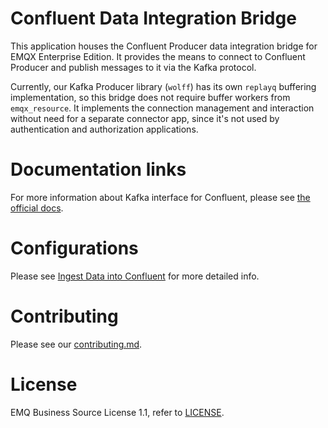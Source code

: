 # Confluent Data Integration Bridge

This application houses the Confluent Producer data integration bridge for EMQX Enterprise
Edition.  It provides the means to connect to Confluent Producer and publish messages to
it via the Kafka protocol.

Currently, our Kafka Producer library (`wolff`) has its own `replayq` buffering
implementation, so this bridge does not require buffer workers from `emqx_resource`.  It
implements the connection management and interaction without need for a separate connector
app, since it's not used by authentication and authorization applications.

# Documentation links

For more information about Kafka interface for Confluent, please see [the official
docs](https://docs.confluent.io/cloud/current/overview.html).

# Configurations

Please see [Ingest Data into Confluent](https://docs.emqx.com/en/enterprise/v5.3/data-integration/data-bridge-confluent.html) for more detailed info.

# Contributing

Please see our [contributing.md](../../CONTRIBUTING.md).

# License

EMQ Business Source License 1.1, refer to [LICENSE](BSL.txt).
